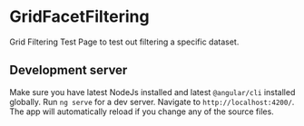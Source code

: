 # GridFacetFiltering
Grid Filtering Test Page to test out filtering a specific dataset.

## Development server
Make sure you have latest NodeJs installed and latest `@angular/cli` installed globally.
Run `ng serve` for a dev server. Navigate to `http://localhost:4200/`. The app will automatically reload if you change any of the source files.
